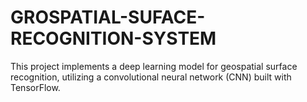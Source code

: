 # GROSPATIAL-SUFACE-RECOGNITION-SYSTEM
 This project implements a deep learning model for geospatial surface  recognition, utilizing a convolutional neural network (CNN) built with  TensorFlow.

